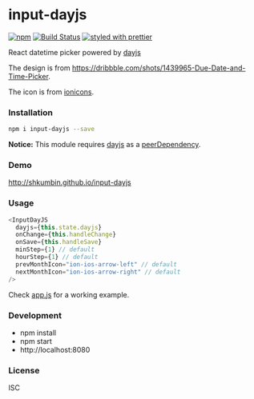 # input-dayjs 
[![npm](https://img.shields.io/npm/v/input-dayjs.svg)](https://www.npmjs.com/package/input-dayjs)
[![Build Status](https://travis-ci.org/shkumbin/input-dayjs.svg?branch=master)](https://travis-ci.org/shkumbin/input-dayjs)
[![styled with prettier](https://img.shields.io/badge/styled_with-prettier-ff69b4.svg)](https://github.com/prettier/prettier)

React datetime picker powered by [dayjs](https://github.com/iamkun/dayjs)

The design is from https://dribbble.com/shots/1439965-Due-Date-and-Time-Picker.

The icon is from [ionicons](http://ionicons.com/).

### Installation
``` sh
npm i input-dayjs --save
```

**Notice:** This module requires [dayjs](https://www.npmjs.com/package/dayjs) as a [peerDependency](https://docs.npmjs.com/files/package.json#peerdependencies).

### Demo
http://shkumbin.github.io/input-dayjs

### Usage
``` javascript
<InputDayJS
  dayjs={this.state.dayjs}
  onChange={this.handleChange}
  onSave={this.handleSave}
  minStep={1} // default
  hourStep={1} // default
  prevMonthIcon="ion-ios-arrow-left" // default
  nextMonthIcon="ion-ios-arrow-right" // default
/>
```
Check [app.js](https://github.com/wangzuo/input-dayjs/blob/master/example/app.js) for a working example.

### Development
- npm install
- npm start
- http://localhost:8080

### License
ISC
